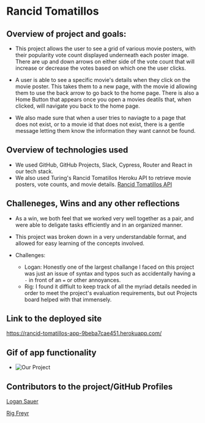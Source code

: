 # Rancid Tomatillos 

## Overview of project and goals: 
   - This project allows the user to see a grid of various movie posters, with their popularity vote count displayed underneath each poster image. There are up and down arrows on either side of the vote count that will increase or decrease the votes based on which one the user clicks. 
   
   - A user is able to see a specific movie's details when they click on the movie poster. This takes them to a new page, with the movie id allowing them to use the back arrow to go back to the home page. There is also a Home Button that appears once you open a movies deatils that, when clicked, will navigate you back to the home page.  

   - We also made sure that when a user tries to naviagte to a page that does not exist, or to a movie id that does not exist, there is a gentle message letting them know the information they want cannot be found. 

## Overview of technologies used
   - We used GitHub, GitHub Projects, Slack, Cypress, Router and React in our tech stack.
   - We also used Turing's Rancid Tomatillos Heroku API to retrieve movie posters, vote counts, and movie details. 
      [Rancid Tomatillos API](https://rancid-tomatillos-api-ce4a3879078e.herokuapp.com/api/v1/movies)

## Challeneges, Wins and any other reflections
   - As a win, we both feel that we worked very well together as a pair, and were able to deligate tasks efficiently and in an organized manner. 
   - This project was broken down in a very understandable format, and allowed for easy learning of the concepts involved. 

   - Challenges: 
      - Logan: Honestly one of the largest challange I faced on this project was just an issue of syntax and typos such as accidentally having a `-` in front of an `=` or other annoyances. 
      - Rig: I found it diffiult to keep track of all the myriad details needed in order to meet the project's evaluation requirements, but out Projects board helped with that immensely.

## Link to the deployed site
   https://rancid-tomatillos-app-9beba7cae451.herokuapp.com/

## Gif of app functionality
   - ![Our Project](assets/Rancid_tomatillos.gif)

## Contributors to the project/GitHub Profiles
   [Logan Sauer](https://github.com/ldsauer)

   [Rig Freyr](https://github.com/ontruster74)

